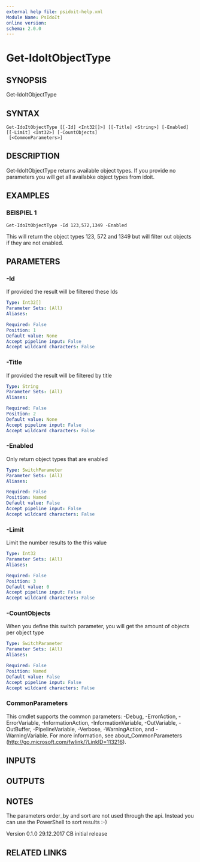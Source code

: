 ```yaml
---
external help file: psidoit-help.xml
Module Name: PsIdoIt
online version:
schema: 2.0.0
---
```


# Get-IdoItObjectType

## SYNOPSIS
Get-IdoItObjectType

## SYNTAX

```
Get-IdoItObjectType [[-Id] <Int32[]>] [[-Title] <String>] [-Enabled] [[-Limit] <Int32>] [-CountObjects]
 [<CommonParameters>]
```

## DESCRIPTION
Get-IdoItObjectType returns available object types.
If you provide no parameters you will get all availabke
object types from idoit.

## EXAMPLES

### BEISPIEL 1
```
Get-IdoItObjectType -Id 123,572,1349 -Enabled
```

This will return the object types 123, 572 and 1349 but will filter out objects if they are not enabled.

## PARAMETERS

### -Id
If provided the result will be filtered these Ids

```yaml
Type: Int32[]
Parameter Sets: (All)
Aliases:

Required: False
Position: 1
Default value: None
Accept pipeline input: False
Accept wildcard characters: False
```

### -Title
If provided the result will be filtered by title

```yaml
Type: String
Parameter Sets: (All)
Aliases:

Required: False
Position: 2
Default value: None
Accept pipeline input: False
Accept wildcard characters: False
```

### -Enabled
Only return object types that are enabled

```yaml
Type: SwitchParameter
Parameter Sets: (All)
Aliases:

Required: False
Position: Named
Default value: False
Accept pipeline input: False
Accept wildcard characters: False
```

### -Limit
Limit the number results to the this value

```yaml
Type: Int32
Parameter Sets: (All)
Aliases:

Required: False
Position: 3
Default value: 0
Accept pipeline input: False
Accept wildcard characters: False
```

### -CountObjects
When you define this switch parameter, you will get the amount of objects per object type

```yaml
Type: SwitchParameter
Parameter Sets: (All)
Aliases:

Required: False
Position: Named
Default value: False
Accept pipeline input: False
Accept wildcard characters: False
```

### CommonParameters
This cmdlet supports the common parameters: -Debug, -ErrorAction, -ErrorVariable, -InformationAction, -InformationVariable, -OutVariable, -OutBuffer, -PipelineVariable, -Verbose, -WarningAction, and -WarningVariable.
For more information, see about_CommonParameters (http://go.microsoft.com/fwlink/?LinkID=113216).

## INPUTS

## OUTPUTS

## NOTES
The parameters order_by and sort are not used through the api.
Instead you can use the PowerShell to sort results :-)

Version
0.1.0     29.12.2017  CB  initial release

## RELATED LINKS
